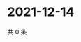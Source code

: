 # 2021-12-14

共 0 条

<!-- BEGIN WEIBO -->
<!-- 最后更新时间 Tue Dec 14 2021 15:12:36 GMT+0800 (China Standard Time) -->

<!-- END WEIBO -->
